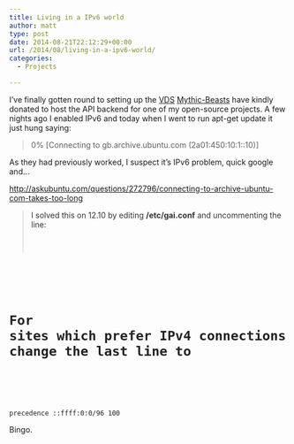 ```yaml
---
title: Living in a IPv6 world
author: matt
type: post
date: 2014-08-21T22:12:29+00:00
url: /2014/08/living-in-a-ipv6-world/
categories:
  - Projects

---
```

I&#8217;ve finally gotten round to setting up the <a href="https://www.mythic-beasts.com/servers/virtual" target="_blank" rel="nofollow">VDS</a> <a href="https://www.mythic-beasts.com" target="_blank" rel="nofollow">Mythic-Beasts</a> have kindly donated to host the API backend for one of my open-source projects. A few nights ago I enabled IPv6 and today when I went to run apt-get update it just hung saying:

> 0% [Connecting to gb.archive.ubuntu.com (2a01:450:10:1::10)]

As they had previously worked, I suspect it&#8217;s IPv6 problem, quick google and&#8230;

<a href="http://askubuntu.com/questions/272796/connecting-to-archive-ubuntu-com-takes-too-long" target="_blank" rel="nofollow">http://askubuntu.com/questions/272796/connecting-to-archive-ubuntu-com-takes-too-long</a>

> <p style="color: #333333;">
>   I solved this on 12.10 by editing <strong>/etc/gai.conf</strong> and uncommenting the line:
> </p>
> 
> <pre style="color: #333333;"><code style="color: #222222;">
#
#    For sites which prefer IPv4 connections change the last line to
#
precedence ::ffff:0:0/96 100
</code></pre>

Bingo.
